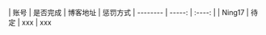 | 账号        | 是否完成    |  博客地址  | 惩罚方式
    | --------   | -----:   | :----: |
    | Ning17        |   待定   |   xxx    | xxx

